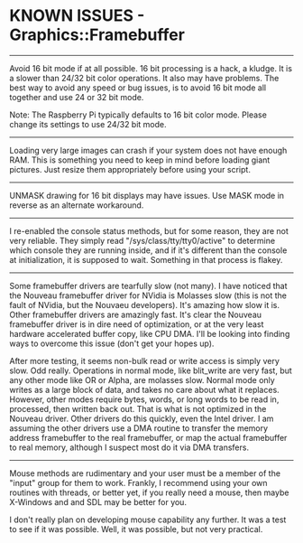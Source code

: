 # KNOWN ISSUES - Graphics::Framebuffer

-----

Avoid 16 bit mode if at all possible.  16 bit processing is a hack, a kludge.
It is a slower than 24/32 bit color operations.  It also may have problems.
The best way to avoid any speed or bug issues, is to avoid 16 bit mode all
together and use 24 or 32 bit mode.

Note:  The Raspberry Pi typically defaults to 16 bit color mode.  Please
       change its settings to use 24/32 bit mode.

-----

Loading very large images can crash if your system does not have enough RAM.
This is something you need to keep in mind before loading giant pictures.
Just resize them appropriately before using your script.

-----

UNMASK drawing for 16 bit displays may have issues.  Use MASK mode in
reverse as an alternate workaround.

-----

I re-enabled the console status methods, but for some reason, they are not
very reliable.  They simply read "/sys/class/tty/tty0/active" to determine
which console they are running inside, and if it's different than the console
at initialization, it is supposed to wait.  Something in that process is
flakey.

-----

Some framebuffer drivers are tearfully slow (not many).  I have noticed that
the Nouveau framebuffer driver for NVidia is Molasses slow (this is not the
fault of NVidia, but the Nouvaeu developers).  It's amazing how slow it is.
Other framebuffer drivers are amazingly fast.  It's clear the Nouveau
framebuffer driver is in dire need of optimization, or at the very least
hardware accelerated buffer copy, like CPU DMA.  I'll be looking into finding
ways to overcome this issue (don't get your hopes up).

After more testing, it seems non-bulk read or write access is simply very
slow.  Odd really.  Operations in normal mode, like blit_write are very
fast, but any other mode like OR or Alpha, are molasses slow.  Normal mode
only writes as a large block of data, and takes no care about what it
replaces.  However, other modes require bytes, words, or long words to be read
in, processed, then written back out.  That is what is not optimized in the
Nouveau driver.  Other drivers do this quickly, even the Intel driver.  I am
assuming the other drivers use a DMA routine to transfer the memory address
framebuffer to the real framebuffer, or map the actual framebuffer to real
memory, although I suspect most do it via DMA transfers.

-----

Mouse methods are rudimentary and your user must be a member of the "input"
group for them to work.  Frankly, I recommend using your own routines with
threads, or better yet, if you really need a mouse, then maybe X-Windows and
and SDL may be better for you.

I don't really plan on developing mouse capability any further.  It was a test
to see if it was possible.  Well, it was possible, but not very practical.
